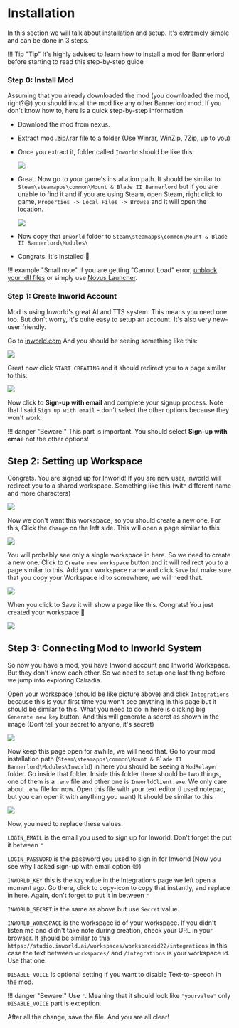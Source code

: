 # Installation

In this section we will talk about installation and setup. It's extremely simple and can be done in 3 steps.

!!! Tip "Tip"
    It's highly advised to learn how to install a mod for Bannerlord before starting to read this
    step-by-step guide

### Step 0: Install Mod

Assuming that you already downloaded the mod (you downloaded the mod, right?😄) you should install the mod like any other Bannerlord mod.
If you don't know how to, here is a quick step-by-step information

- Download the mod from nexus.
- Extract mod .zip/.rar file to a folder (Use Winrar, WinZip, 7Zip, up to you)
- Once you extract it, folder called `Inworld` should be like this:

  ![](assets/20230316_220422_SMC7f_1].png)

- Great. Now go to your game's installation path. It should be similar to `Steam\steamapps\common\Mount & Blade II Bannerlord` but if you are unable to find it and if you are using Steam, open Steam, right click to game, `Properties -> Local Files -> Browse` and it will open the location.

  ![](assets/20230316_220558_FUuV6_1].png)

- Now copy that `Inworld` folder to `Steam\steamapps\common\Mount & Blade II Bannerlord\Modules\`
- Congrats. It's installed 🚀️

!!! example "Small note"
    If you are getting "Cannot Load" error, [unblock your .dll files](https://steamcommunity.com/app/261550/discussions/0/4233889512148131735/) or simply use [Novus Launcher](https://www.nexusmods.com/mountandblade2bannerlord/mods/4924).

### Step 1: Create Inworld Account

Mod is using Inworld's great AI and TTS system. This means you need one too. But don't worry, it's quite easy to setup an account. It's also very new-user friendly.

Go to  [inworld.com](https://inworld.ai/?utm_campaign=bloctheworker&utm_medium=referral&utm_source=youtube
) And you should be seeing something like this:

![](assets/20230316_221212_qoC9Z_1].png)

Great now click `START CREATING` and it should redirect you to a page similar to this:

![](assets/20230316_221357_c6vie_1].png)

Now click to **Sign-up with email** and complete your signup process.
Note that I said `Sign up with email` - don't select the other options because they won't work.

!!! danger "Beware!"
    This part is important. You should select **Sign-up with email** not the other options!

## Step 2: Setting up Workspace

Congrats. You are signed up for Inworld! If you are new user, inworld will redirect you to a shared workspace. Something like this (with different name and more characters)

![](assets/20230316_221915_3Jd0H_1].png)

Now we don't want this workspace, so you should create a new one. For this, Click the `Change` on the left side. This will open a page similar to this

![](assets/20230316_222007_IXYo1_1].png)

You will probably see only a single workspace in here. So we need to create a new one. Click to `Create new workspace` button and it will redirect you to a page similar to this. Add your workspace name and click `Save` but make sure that you copy your Workspace id to somewhere, we will need that.

![](assets/20230316_222118_asq6A_1].png)

When you click to Save it will show a page like this. Congrats! You just created your workspace 🚀️

![](assets/20230316_222306_XB9qn_1].png)

## Step 3: Connecting Mod to Inworld System

So now you have a mod, you have Inworld account and Inworld Workspace. But they don't know each other. So we need to setup one last thing before we jump into exploring Calradia.

Open your workspace (should be like picture above) and click `Integrations` because this is your first time you won't see anything in this page but it should be similar to this. What you need to do in here is clicking big `Generate new key` button. And this will generate a secret as shown in the image (Dont tell your secret to anyone, it's secret)

![](assets/20230316_222639_V3rWY_1].png)

Now keep this page open for awhile, we will need that. Go to your mod installation path (`Steam\steamapps\common\Mount & Blade II Bannerlord\Modules\Inworld`) in here you should be seeing a `ModRelayer` folder. Go inside that folder. Inside this folder there should be two things, one of them is a `.env` file and other one is `InworldClient.exe`. We only care about `.env` file for now. Open this file with your text editor (I used notepad, but you can open it with anything you want) It should be similar to this

![](assets/20230316_222905_zNetA_1].png)

Now, you need to replace these values.

`LOGIN_EMAIL` is the email you used to sign up for Inworld. Don't forget the put it between `"`

`LOGIN_PASSWORD` is the password you used to sign in for Inworld (Now you see why I asked sign-up with email option 😄)

`INWORLD_KEY` this is the `Key` value in the Integrations page we left open a moment ago. Go there, click to copy-icon to copy that instantly, and replace in here. Again, don't forget to put it in between `"`

`INWORLD_SECRET` is the same as above but use `Secret` value.

`INWORLD_WORKSPACE` is the workspace id of your workspace. If you didn't listen me and didn't take note during creation, check your URL in your browser. It should be similar to this `https://studio.inworld.ai/workspaces/workspaceid22/integrations` in this case the text between `workspaces/` and `/integrations` is your workspace id. Use that one.

`DISABLE_VOICE` is optional setting if you want to disable Text-to-speech in the mod.

!!! danger "Beware!"
    Use `"`. Meaning that it should look like `"yourvalue"` only `DISABLE_VOICE` part is exception.

After all the change, save the file. And you are all clear!

